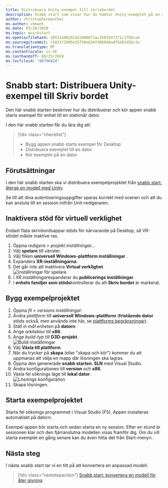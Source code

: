 ```yaml
---
title: Distribuera Unity-exempel till skrivbordet
description: Snabb start som visar hur du hämtar Unity-exemplet på en stationär dator
author: christophermanthei
ms.author: chmant
ms.date: 03/20/2020
ms.topic: quickstart
ms.openlocfilehash: 26531e80292a53400671ac3507b47371c1fbbcad
ms.sourcegitcommit: c5021f2095e25750eb34fd0b866adf5d81d56c3a
ms.translationtype: MT
ms.contentlocale: sv-SE
ms.lasthandoff: 08/25/2020
ms.locfileid: "88796824"
---
```

# <a name="quickstart-deploy-unity-sample-to-desktop"></a>Snabb start: Distribuera Unity-exempel till Skriv bordet

Den här snabb starten beskriver hur du distribuerar och kör appen snabb starts exempel för enhet till en stationär dator.

I den här snabb starten får du lära dig att:

> [!div class="checklist"]
>
>* Bygg appen snabb starts exempel för Desktop
>* Distribuera exemplet till en dator
>* Kör exemplet på en dator

## <a name="prerequisites"></a>Förutsättningar

I den här snabb starten ska vi distribuera exempelprojektet från [snabb start: återge en modell med Unity](render-model.md).

Se till att dina autentiseringsuppgifter sparas korrekt med scenen och att du kan ansluta till en session inifrån Unit-redigeraren.

## <a name="disable-virtual-reality-support"></a>Inaktivera stöd för virtuell verklighet

Endast flata skrivbordsappar stöds för närvarande på Desktop, så VR-stödet måste inaktive ras.

1. Öppna *redigera > projekt inställningar...*
1. Välj **spelare** till vänster.
1. Välj fliken **universell Windows-plattform inställningar** .
1. Expandera **XR-inställningarna**.
1. Det går inte att inaktivera **Virtual verklighet**. \
    ![inställningar för spelare](./media/unity-disable-xr.png)
1. I *XR inställningar*expanderar du **publicerings inställningar**.
1. I **enhets familjer som stöds**kontrollerar du att **Skriv bordet** är markerat.

## <a name="build-the-sample-project"></a>Bygg exempelprojektet

1. Öppna *fil > versions inställningar*.
1. Ändra *plattform* till **universell Windows-plattform** (**fristående dator** stöds också, men används inte här, se [plattforms begränsningar](../reference/limits.md#platform-limitations)).
1. Ställ in *mål enheten* på **datorn**.
1. Ange *arkitektur* till **x86**.
1. Ange *build-typ* till **D3D-projekt**. \
  ![Build-inställningar](./media/unity-build-settings-pc.png)
1. Välj **Växla till plattform**.
1. När du trycker på **skapa** (eller "skapa och kör") kommer du att uppmanas att välja en mapp där lösningen ska lagras.
1. Öppna den genererade **snabb starten. SLN** med Visual Studio.
1. Ändra konfigurationen till **version** och **x86**.
1. Växla fel söknings läge till **lokal dator**. \
  ![Lösnings konfiguration](./media/unity-deploy-config-pc.png)
1. Skapa lösningen.

## <a name="launch-the-sample-project"></a>Starta exempelprojektet

Starta fel söknings programmet i Visual Studio (F5). Appen installeras automatiskt på datorn.

Exempel appen bör starta och sedan starta en ny session. Efter en stund är sessionen klar och den fjärranslutna modellen visas framför dig.
Om du vill starta exemplet en gång senare kan du även hitta det från Start-menyn.

## <a name="next-steps"></a>Nästa steg

I nästa snabb start tar vi en titt på att konvertera en anpassad modell.

> [!div class="nextstepaction"]
> [Snabb start: konvertera en modell för åter givning](convert-model.md)
